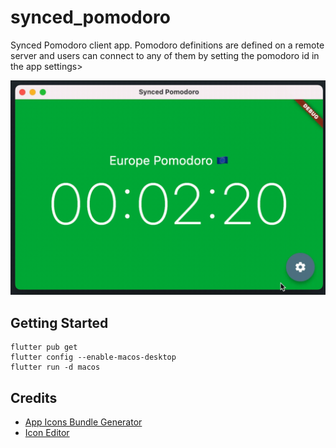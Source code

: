 # synced_pomodoro

Synced Pomodoro client app. Pomodoro definitions are defined on a remote server and users can connect to any of them by setting the pomodoro id in the app settings>

![app preview](./preview.gif)

## Getting Started

```
flutter pub get
flutter config --enable-macos-desktop
flutter run -d macos
```

## Credits

- [App Icons Bundle Generator](https://www.iconify.pro)
- [Icon Editor](https://www.freeicon.org)
